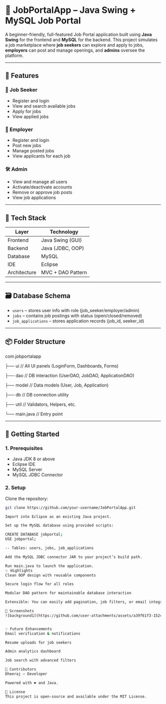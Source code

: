 # 💼 JobPortalApp – Java Swing + MySQL Job Portal

A beginner-friendly, full-featured Job Portal application built using **Java Swing** for the frontend and **MySQL** for the backend. This project simulates a job marketplace where **job seekers** can explore and apply to jobs, **employers** can post and manage openings, and **admins** oversee the platform.

---

## 📌 Features

### 👤 Job Seeker
- Register and login
- View and search available jobs
- Apply for jobs
- View applied jobs

### 🏢 Employer
- Register and login
- Post new jobs
- Manage posted jobs
- View applicants for each job

### 🛠️ Admin
- View and manage all users
- Activate/deactivate accounts
- Remove or approve job posts
- View job applications

---

## 🧱 Tech Stack

| Layer         | Technology     |
|--------------|----------------|
| Frontend     | Java Swing (GUI) |
| Backend      | Java (JDBC, OOP) |
| Database     | MySQL           |
| IDE          | Eclipse         |
| Architecture | MVC + DAO Pattern |

---

## 🗃️ Database Schema

- `users` – stores user info with role (job_seeker/employer/admin)
- `jobs` – contains job postings with status (open/closed/removed)
- `job_applications` – stores application records (job_id, seeker_id)

---

## 📦 Folder Structure

com.jobportalapp

├── ui // All UI panels (LoginForm, Dashboards, Forms)

├── dao // DB interaction (UserDAO, JobDAO, ApplicationDAO)

├── model // Data models (User, Job, Application)

├── db // DB connection utility

├── util // Validators, Helpers, etc.

└── main.java // Entry point


---

## 🚀 Getting Started

### 1. Prerequisites
- Java JDK 8 or above
- Eclipse IDE
- MySQL Server
- MySQL JDBC Connector

### 2. Setup
Clone the repository:
   ```bash
   git clone https://github.com/your-username/JobPortalApp.git

Import into Eclipse as an existing Java project.

Set up the MySQL database using provided scripts:

CREATE DATABASE jobportal;
USE jobportal;

-- Tables: users, jobs, job_applications

Add the MySQL JDBC connector JAR to your project’s build path.

Run main.java to launch the application.
✨ Highlights
Clean OOP design with reusable components

Secure login flow for all roles

Modular DAO pattern for maintainable database interaction

Extensible: You can easily add pagination, job filters, or email integration

📸 Screenshots
![background1](https://github.com/user-attachments/assets/a39f61f3-152c-41dd-8591-5b2644835e43)


💡 Future Enhancements
Email verification & notifications

Resume uploads for job seekers

Admin analytics dashboard

Job search with advanced filters

🤝 Contributors
Dheeraj – Developer

Powered with ❤️ and Java.

📝 License
This project is open-source and available under the MIT License.
